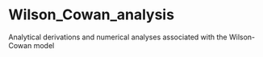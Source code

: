 # Wilson_Cowan_analysis
Analytical derivations and numerical analyses associated with the Wilson-Cowan model
